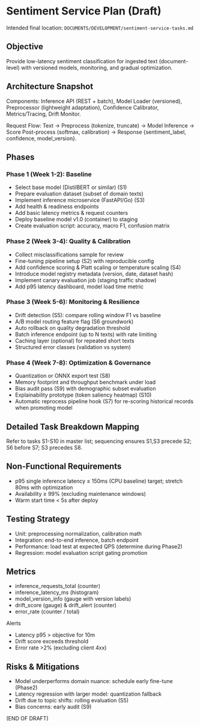 # Sentiment Service Plan (Draft)

Intended final location: `DOCUMENTS/DEVELOPMENT/sentiment-service-tasks.md`

## Objective
Provide low-latency sentiment classification for ingested text (document-level) with versioned models, monitoring, and gradual optimization.

## Architecture Snapshot
Components: Inference API (REST + batch), Model Loader (versioned), Preprocessor (lightweight adaptation), Confidence Calibrator, Metrics/Tracing, Drift Monitor.

Request Flow: Text -> Preprocess (tokenize, truncate) -> Model Inference -> Score Post-process (softmax, calibration) -> Response {sentiment_label, confidence, model_version}.

## Phases
### Phase 1 (Week 1-2): Baseline
- Select base model (DistilBERT or similar) (S1)
- Prepare evaluation dataset (subset of domain texts)
- Implement inference microservice (FastAPI/Go) (S3)
- Add health & readiness endpoints
- Add basic latency metrics & request counters
- Deploy baseline model v1.0 (container) to staging
- Create evaluation script: accuracy, macro F1, confusion matrix

### Phase 2 (Week 3-4): Quality & Calibration
- Collect misclassifications sample for review
- Fine-tuning pipeline setup (S2) with reproducible config
- Add confidence scoring & Platt scaling or temperature scaling (S4)
- Introduce model registry metadata (version, date, dataset hash)
- Implement canary evaluation job (staging traffic shadow)
- Add p95 latency dashboard, model load time metric

### Phase 3 (Week 5-6): Monitoring & Resilience
- Drift detection (S5): compare rolling window F1 vs baseline
- A/B model routing feature flag (S6 groundwork)
- Auto rollback on quality degradation threshold
- Batch inference endpoint (up to N texts) with rate limiting
- Caching layer (optional) for repeated short texts
- Structured error classes (validation vs system)

### Phase 4 (Week 7-8): Optimization & Governance
- Quantization or ONNX export test (S8)
- Memory footprint and throughput benchmark under load
- Bias audit pass (S9) with demographic subset evaluation
- Explainability prototype (token saliency heatmap) (S10)
- Automatic reprocess pipeline hook (S7) for re-scoring historical records when promoting model

## Detailed Task Breakdown Mapping
Refer to tasks S1-S10 in master list; sequencing ensures S1,S3 precede S2; S6 before S7; S3 precedes S8.

## Non-Functional Requirements
- p95 single inference latency ≤ 150ms (CPU baseline) target; stretch 80ms with optimization
- Availability ≥ 99% (excluding maintenance windows)
- Warm start time < 5s after deploy

## Testing Strategy
- Unit: preprocessing normalization, calibration math
- Integration: end-to-end inference, batch endpoint
- Performance: load test at expected QPS (determine during Phase2)
- Regression: model evaluation script gating promotion

## Metrics
- inference_requests_total (counter)
- inference_latency_ms (histogram)
- model_version_info (gauge with version labels)
- drift_score (gauge) & drift_alert (counter)
- error_rate (counter / total)

Alerts
- Latency p95 > objective for 10m
- Drift score exceeds threshold
- Error rate >2% (excluding client 4xx)

## Risks & Mitigations
- Model underperforms domain nuance: schedule early fine-tune (Phase2)
- Latency regression with larger model: quantization fallback
- Drift due to topic shifts: rolling evaluation (S5)
- Bias concerns: early audit (S9)

(END OF DRAFT)
